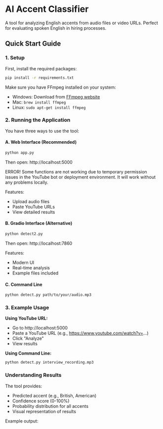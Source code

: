 # AI Accent Classifier

A tool for analyzing English accents from audio files or video URLs. Perfect for evaluating spoken English in hiring processes.

##  Quick Start Guide

### 1. Setup

First, install the required packages:
```bash
pip install -r requirements.txt
```

Make sure you have FFmpeg installed on your system:
- Windows: Download from [FFmpeg website](https://ffmpeg.org/download.html)
- Mac: `brew install ffmpeg`
- Linux: `sudo apt-get install ffmpeg`

### 2. Running the Application

You have three ways to use the tool:

#### A. Web Interface (Recommended)
```bash
python app.py
```
Then open: http://localhost:5000

ERROR!
Some functions are not working due to temporary permission issues in the YouTube bot or deployment environment. It will work without any problems locally.

Features:
- Upload audio files
- Paste YouTube URLs
- View detailed results

#### B. Gradio Interface (Alternative)
```bash
python detect2.py
```
Then open: http://localhost:7860

Features:
- Modern UI
- Real-time analysis
- Example files included

#### C. Command Line
```bash
python detect.py path/to/your/audio.mp3
```

### 3. Example Usage

 **Using YouTube URL:**
   - Go to http://localhost:5000
   - Paste a YouTube URL (e.g., https://www.youtube.com/watch?v=...)
   - Click "Analyze"
   - View results


 **Using Command Line:**
   ```bash
   python detect.py interview_recording.mp3
   ```

### Understanding Results

The tool provides:
- Predicted accent (e.g., British, American)
- Confidence score (0-100%)
- Probability distribution for all accents
- Visual representation of results

Example output:
